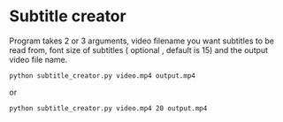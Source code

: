 # Subtitle creator

Program takes 2 or 3 arguments, video filename you want subtitles to be read from, font size of subtitles ( optional , default is 15) and the output video file name.
```
python subtitle_creator.py video.mp4 output.mp4
```
or
```
python subtitle_creator.py video.mp4 20 output.mp4
```
